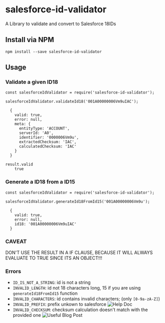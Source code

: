 # salesforce-id-validator
A Library to validate and convert to Salesforce 18IDs


## Install via NPM

```
npm install --save salesforce-id-validator
```

## Usage


### Validate a given ID18

```
const salesforceIdValidator = require('salesforce-id-validator');

salesforceIdValidator.validateId18('001A00000006Vm9uIAC');

  {
    valid: true,
    error: null,
    meta: {
      entityType: 'ACCOUNT',
      serverId: 'A0',
      identifier: '0000006Vm9u',
      extractedChecksum: 'IAC',
      calculatedChecksum: 'IAC'    
    }
  }

result.valid
    true

```


### Generate a ID18 from a ID15

```
const salesforceIdValidator = require('salesforce-id-validator');

salesforceIdValidator.generateId18FromId15('001A00000006Vm9u');

  {
    valid: true,
    error: null,
    id18: '001A00000006Vm9uIAC'
  }
```


### CAVEAT

DON'T USE THE RESULT IN A IF CLAUSE,
BECAUSE IT WILL ALWAYS EVALUATE TO TRUE SINCE ITS AN OBJECT!!!

### Errors

- `ID_IS_NOT_A_STRING`: id is not a string
- `INVALID_LENGTH`: id not 18 characters long, 15 if you are using `generateId18FromId15` function
- `INVALID_CHARACTERS`: id contains invalid characters; (only `[0-9a-zA-Z]`)
- `INVALID_PREFIX`: prefix unkown to salesforce ![Help Doc](https://help.salesforce.com/articleView?id=Standard-Field-Record-ID-Prefix-Decoder&language=en_US&type=1)
- `INVALID_CHECKSUM`: checksum calculation doesn't match with the provided one ![Useful Blog Post](https://astadiaemea.wordpress.com/2010/06/21/15-or-18-character-ids-in-salesforce-com-%E2%80%93-do-you-know-how-useful-unique-ids-are-to-your-development-effort/)

